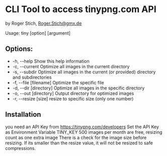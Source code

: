 ﻿CLI Tool to access tinypng.com API
================================
by Roger Stich, Roger.Stich@gmx.de

Usage: tiny [option] [argument]

Options:
----------
 * -h, --help             Show this help information
 * -c, --current          Optimize all images in the current directory 
 * -s, --subdir           Optimize all images in the current (or provided) directory and subdirectories
 * -f, --file [filename]  Optimize the specific file
 * -d, --dir [directory]  Optimize all images in the specific directory
 * -o, --out [directory]  Output directory for optimized images
 * -r, --resize [size]    resize to specific size (only one number)

Installation
--
you need an API Key from https://tinypng.com/developers
Set the API Key as Environment Variable TINY_KEY 
500 images per month are free, resizing count as one extra image
There is a check for the image size before resizing. 
If its smaller than the resize value, it will not be resized to safe compressions.

